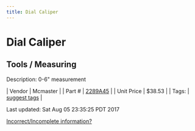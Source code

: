 ```yaml
---
title: Dial Caliper
---
```


# Dial Caliper
## Tools / Measuring
Description: 	0-6" measurement 

| Vendor | Mcmaster | 
| Part # | [2289A45](https://www.mcmaster.com/#2289A45) | 
| Unit Price | $38.53 | 
| Tags: | [suggest tags](https://docs.google.com/forms/d/e/1FAIpQLSeWyY8v3RgOty-MyWmh9U0iivNYN_molChYyS-0U-o-kOAv_g/viewform) | 

Last updated: Sat Aug 05 23:35:25 PDT 2017

 [Incorrect/Incomplete information?](https://docs.google.com/forms/d/e/1FAIpQLSeWyY8v3RgOty-MyWmh9U0iivNYN_molChYyS-0U-o-kOAv_g/viewform)